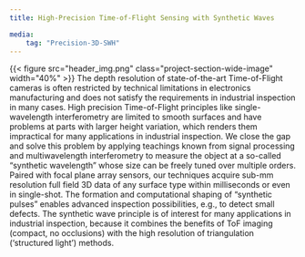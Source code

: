 ```yaml
---
title: High-Precision Time-of-Flight Sensing with Synthetic Waves

media:
    tag: "Precision-3D-SWH"
---
```

{{< figure src="header_img.png" class="project-section-wide-image" width="40%" >}}
The depth resolution of state-of-the-art Time-of-Flight cameras is often restricted by technical limitations in electronics manufacturing and does not satisfy the requirements in industrial inspection in many cases. High precision Time-of-Flight principles like single-wavelength interferometry are limited to smooth surfaces and have problems at parts with larger height variation, which renders them impractical for many applications in industrial inspection. We close the gap and solve this problem by applying teachings known from signal processing and multiwavelength interferometry to measure the object at a so-called “synthetic wavelength” whose size can be freely tuned over multiple orders. Paired with focal plane array sensors, our techniques acquire sub-mm resolution full field 3D data of any surface type within milliseconds or even in single-shot. The formation and computational shaping of “synthetic pulses” enables advanced inspection possibilities, e.g., to detect small defects. The synthetic wave principle is of interest for many  applications in industrial inspection, because it combines the benefits of ToF imaging (compact, no occlusions) with the high resolution of triangulation (‘structured light’) methods. 